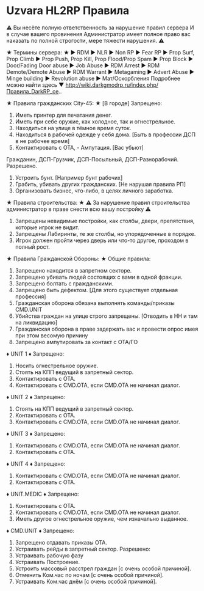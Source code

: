 # Uzvara HL2RP Правила
⚠
Вы несёте полную ответственность за нарушение правил сервера 
И в случае вашего провинения Администратор имеет полное право вас наказать по полной строгости, мере тяжести нарушения.
⚠

★ Термины сервера: ★
► RDM 
► NLR
► Non RP 
► Fear RP
► Prop Surf, Prop Climb
► Prop Push, Prop Kill, Prop Flood/Prop Spam
► Prop Block
► Door/Fading Door abuse
► Job Abuse
► RDM Arrest
► RDM Demote/Demote Abuse
► RDM Warrant
► Metagaming
► Advert Abuse
► Minge building
► Revolution abuse
► Мат/Оскорбления
Подробнее можно найти здесь ▼
http://wiki.darkgmodrp.ru/index.php/Правила_DarkRP_се..

★ Правила гражданских City-45: ★
[В городе] Запрещено: 
1. Иметь принтер для печатания денег.
2. Иметь при себе оружие, как холодное, так и огнестрельное.
3. Находиться на улице в тёмное время суток.
4. Находиться в рабочей одежде у себя дома. [Быть в профессии ДСП в не рабочее время]
5. Контактировать с ОТА, - Ампутация. [Вас убьют]

Гражданин, ДСП-Грузчик, ДСП-Посыльный, ДСП-Разнорабочий.
Разрешено. 
1. Устроить бунт. [Например бунт рабочих]
2. Грабить, убивать других гражданских. [Не нарушая правила РП]
3. Организовать бизнес, что-либо, в целях личного заработка. 

★ Правила строительства: ★ 
⚠ За нарушение правил строительства администратор в праве снести всю вашу постройку ⚠

1. Запрещены невидимые постройки, как столбы, двери, препятствия, которые игрок не видит.
2. Запрещены Лабиринты, те же столбы, но упорядоченные в порядке.
3. Игрок должен пройти через дверь или что-то другое, проходом в полный рост.

★ Правила Гражданской Обороны: ★
Общие правила:
1. Запрещено находится в запретном секторе.
2. Запрещено убивать людей состоящих с вами в одной фракции.
3. Запрещено болтать с гражданскими.
4. Запрещено быть дефектом. [Для этого существует отдельная профессия]
5. Гражданская оборона обязана выполнять команды/приказы CMD.UNIT
6. Убийства граждан на улице строго запрещены. [Отводить в НН и там на ликвидацию] 
7. Гражданская оборона в праве задержать вас и провести опрос имея при этом весомую причину
8. Запрещено ампутировать за контакт с ОТА/ГО

♦ UNIT 1 ♦
Запрещено:
1. Носить огнестрельное оружие.
2. Стоять на КПП ведущий в запретный сектор.
3. Контактировать с ОТА. 
4. Контактировать с CMD.OTA, если CMD.OTA не начинал диалог.

♦ UNIT 2 ♦
Запрещено:
1. Стоять на КПП ведущий в запретный сектор.
2. Контактировать с ОТА.
3. Контактировать с CMD.OTA, если CMD.OTA не начинал диалог.

♦ UNIT 3 ♦
Запрещено:
1. Контактировать с CMD.OTA, если CMD.OTA не начинал диалог.
2. Контактировать с ОТА.

♦ UNIT 4 ♦
Запрещено:
1. Контактировать с CMD.OTA, если CMD.OTA не начинал диалог. 
2. Контактировать с ОТА.

♦ UNIT.MEDIC ♦
Запрещено:
1. Контактировать с ОТА.
2. Контактировать с CMD.OTA, если CMD.OTA не начинал диалог.
3. Иметь другое огнестрельное оружие, чем изначально выданное.

♦ CMD.UNIT ♦
Запрещено:
1. Запрещено отдавать приказы OTA.
2. Устраивать рейды в запретный сектор.
Разрешено:
1. Устраивать рабочую фазу
2. Устраивать Построение.
3. Устроить массовый расстрел граждан [с очень особой причиной].
4. Отменить Ком.час по ночам [с очень особой причиной].
5. Устраивать Ком.час днём [с очень особой причиной].
